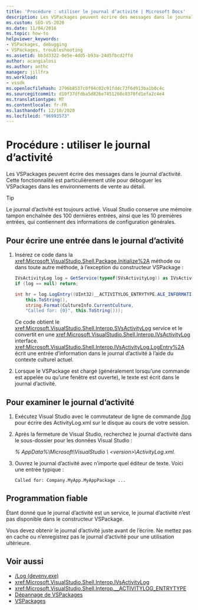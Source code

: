 ```yaml
---
title: 'Procédure : utiliser le journal d’activité | Microsoft Docs'
description: Les VSPackages peuvent écrire des messages dans le journal d’activité. Découvrez comment utiliser le journal d’activité pour déboguer les VSPackages dans les environnements de vente au détail.
ms.custom: SEO-VS-2020
ms.date: 11/04/2016
ms.topic: how-to
helpviewer_keywords:
- VSPackages, debugging
- VSPackages, troubleshooting
ms.assetid: bb3d3322-0e5e-4dd5-b93a-24d5fbcd2ffd
author: acangialosi
ms.author: anthc
manager: jillfra
ms.workload:
- vssdk
ms.openlocfilehash: 2796b8537c0f94c02c91fddc73f6d913ba1b0c4c
ms.sourcegitcommit: d10f37dfdba5d826e7451260c8370fd1efa2c4e4
ms.translationtype: MT
ms.contentlocale: fr-FR
ms.lasthandoff: 12/10/2020
ms.locfileid: "96993573"
---
```

# <a name="how-to-use-the-activity-log"></a>Procédure : utiliser le journal d’activité
Les VSPackages peuvent écrire des messages dans le journal d’activité. Cette fonctionnalité est particulièrement utile pour déboguer les VSPackages dans les environnements de vente au détail.

> [!TIP]
> Le journal d’activité est toujours activé. Visual Studio conserve une mémoire tampon enchaînée des 100 dernières entrées, ainsi que les 10 premières entrées, qui contiennent des informations de configuration générales.

## <a name="to-write-an-entry-to-the-activity-log"></a>Pour écrire une entrée dans le journal d’activité

1. Insérez ce code dans la <xref:Microsoft.VisualStudio.Shell.Package.Initialize%2A> méthode ou dans toute autre méthode, à l’exception du constructeur VSPackage :

    ```csharp
    IVsActivityLog log = GetService(typeof(SVsActivityLog)) as IVsActivityLog;
    if (log == null) return;

    int hr = log.LogEntry((UInt32)__ACTIVITYLOG_ENTRYTYPE.ALE_INFORMATION,
        this.ToString(),
        string.Format(CultureInfo.CurrentCulture,
        "Called for: {0}", this.ToString()));
    ```

     Ce code obtient le <xref:Microsoft.VisualStudio.Shell.Interop.SVsActivityLog> service et le convertit en une <xref:Microsoft.VisualStudio.Shell.Interop.IVsActivityLog> interface. <xref:Microsoft.VisualStudio.Shell.Interop.IVsActivityLog.LogEntry%2A> écrit une entrée d’information dans le journal d’activité à l’aide du contexte culturel actuel.

2. Lorsque le VSPackage est chargé (généralement lorsqu’une commande est appelée ou qu’une fenêtre est ouverte), le texte est écrit dans le journal d’activité.

## <a name="to-examine-the-activity-log"></a>Pour examiner le journal d’activité

1. Exécutez Visual Studio avec le commutateur de ligne de commande [/log](../ide/reference/log-devenv-exe.md) pour écrire des ActivityLog.xml sur le disque au cours de votre session.

2. Après la fermeture de Visual Studio, recherchez le journal d’activité dans le sous-dossier pour les données Visual Studio :

   <em> *% AppData%</em>\Microsoft\VisualStudio \\ \<version>\ActivityLog.xml*.

3. Ouvrez le journal d’activité avec n’importe quel éditeur de texte. Voici une entrée typique :

   ```
   Called for: Company.MyApp.MyAppPackage ...
   ```

## <a name="robust-programming"></a>Programmation fiable

Étant donné que le journal d’activité est un service, le journal d’activité n’est pas disponible dans le constructeur VSPackage.

Vous devez obtenir le journal d’activité juste avant de l’écrire. Ne mettez pas en cache ou n’enregistrez pas le journal d’activité pour une utilisation ultérieure.

## <a name="see-also"></a>Voir aussi

- [/Log (devenv.exe)](../ide/reference/log-devenv-exe.md)
- <xref:Microsoft.VisualStudio.Shell.Interop.IVsActivityLog>
- <xref:Microsoft.VisualStudio.Shell.Interop.__ACTIVITYLOG_ENTRYTYPE>
- [Dépannage de VSPackages](../extensibility/troubleshooting-vspackages.md)
- [VSPackages](../extensibility/internals/vspackages.md)
